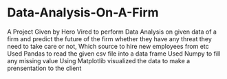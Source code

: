 # Data-Analysis-On-A-Firm
A Project Given by Hero Vired to perform Data Analysis on given data of a firm and predict the future of the firm whether they have any threat they need to take care or not, Which source to hire new employees from etc
Used Pandas to read the given csv file into a data frame
Used Numpy to fill any missing value
Using Matplotlib visualized the data to make a prensentation to the client
